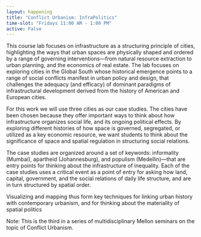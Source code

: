 ```yaml
---
layout: happening
title: "Conflict Urbanism: InfraPolitics"
time-slot: "Fridays 11:00 AM - 1:00 PM"
active: False
---
```


This course lab focuses on infrastructure as a structuring principle of cities, highlighting the ways that urban spaces are physically shaped and ordered by a range of governing interventions—from natural resource extraction to urban planning, and the economics of real estate. The lab focuses on exploring cities in the Global South whose historical emergence points to a range of social conflicts manifest in urban policy and design, that challenges the adequacy (and efficacy) of dominant paradigms of infrastructural development derived from the history of American and European cities.

For this work we will use three cities as our case studies. The cities have been chosen because they offer important ways to think about how infrastructure organizes social life, and its ongoing political effects. By exploring different histories of how space is governed, segregated, or utilized as a key economic resource, we want students to think about the significance of space and spatial regulation in structuring social relations.

The case studies are organized around a set of keywords: informality (Mumbai), apartheid (Johannesburg), and populism (Medellin)—that are entry points for thinking about the infrastructure of inequality. Each of the case studies uses a critical event as a point of entry for asking how land, capital, government, and the social relations of daily life structure, and are in turn structured by spatial order.

Visualizing and mapping thus form key techniques for linking urban history with contemporary urbanism, and for thinking about the materiality of spatial politics

Note: This is the third in a series of multidisciplinary Mellon seminars on the topic of Conflict Urbanism.


